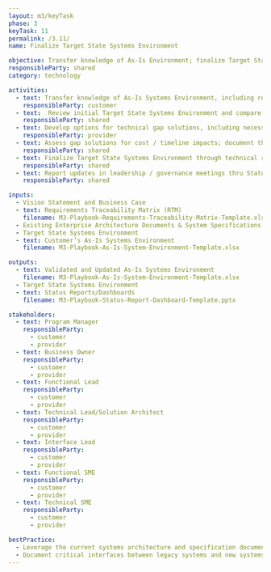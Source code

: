 ```yaml
---
layout: m3/keyTask
phase: 3
keyTask: 11
permalink: /3.11/
name: Finalize Target State Systems Environment

objective: Transfer knowledge of As-Is Environment; finalize Target State Systems Environment, including interfaces, applications, security, & data layers.
responsibleParty: shared
category: technology

activities:
  - text: Transfer knowledge of As-Is Systems Environment, including required legacy system interfaces 
    responsibleParty: customer
  - text:  Review initial Target State Systems Environment and compare it to provider’s standard solution to determine gaps
    responsibleParty: shared
  - text: Develop options for technical gap solutions, including necessary enhancements and where new interfaces will be required
    responsibleParty: provider
  - text: Assess gap solutions for cost / timeline impacts; document these implications for release strategy
    responsibleParty: shared
  - text: Finalize Target State Systems Environment through technical reviews, defining implementation scope and release-specific updates
    responsibleParty: shared
  - text: Report updates in leadership / governance meetings thru Status Reports/Dashboards 
    responsibleParty: shared

inputs:
  - Vision Statement and Business Case
  - text: Requirements Traceability Matrix (RTM)
    filename: M3-Playbook-Requirements-Traceability-Matrix-Template.xlsx
  - Existing Enterprise Architecture Documents & System Specifications
  - Target State Systems Environment
  - text: Customer’s As-Is Systems Environment
    filename: M3-Playbook-As-Is-System-Environment-Template.xlsx

outputs:
  - text: Validated and Updated As-Is Systems Environment
    filename: M3-Playbook-As-Is-System-Environment-Template.xlsx
  - Target State Systems Environment
  - text: Status Reports/Dashboards
    filename: M3-Playbook-Status-Report-Dashboard-Template.pptx

stakeholders:
  - text: Program Manager
    responsibleParty:
      - customer
      - provider
  - text: Business Owner
    responsibleParty:
      - customer
      - provider
  - text: Functional Lead
    responsibleParty:
      - customer
      - provider
  - text: Technical Lead/Solution Architect
    responsibleParty:
      - customer
      - provider
  - text: Interface Lead
    responsibleParty:
      - customer
      - provider
  - text: Functional SME
    responsibleParty:
      - customer
      - provider
  - text: Technical SME
    responsibleParty:
      - customer
      - provider

bestPractice:
  - Leverage the current systems architecture and specification documents as a starting point
  - Document critical interfaces between legacy systems and new systems including detailed data requirements and network requirements
---
```

